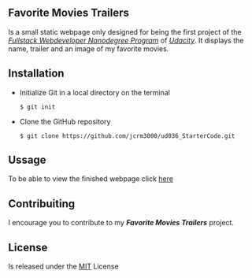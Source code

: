 ## Favorite Movies Trailers

Is a small static webpage only designed for being the first project of the _[Fullstack Webdeveloper Nanodegree Program](https://bit.ly/1EA7MCq)_ of _[Udacity](https://www.udacity.com/)_.
It displays the name, trailer and an image of my favorite movies.

## Installation

* Initialize Git in a local directory on the terminal

  `$ git init`

* Clone the GitHub repository

  `$ git clone https://github.com/jcrm3000/ud036_StarterCode.git`

## Ussage

To be able to view the finished webpage click [here](https://bit.ly/2qnb4ud)

## Contribuiting 

I encourage you to contribute to my **_Favorite Movies Trailers_** project.

## License

Is released under the [MIT](https://bit.ly/2v2QSDB) License
